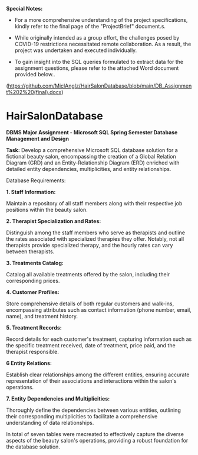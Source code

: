<strong>Special Notes:</strong>

- For a more comprehensive understanding of the project specifications, kindly refer to the final page of the "ProjectBrief" document.s.

- While originally intended as a group effort, the challenges posed by COVID-19 restrictions necessitated remote collaboration. As a result, the project was undertaken and executed individually.

- To gain insight into the SQL queries formulated to extract data for the assignment questions, please refer to the attached Word document provided below..  

(https://github.com/MiclAnglz/HairSalonDatabase/blob/main/DB_Assignment%202%20(final).docx) 

# HairSalonDatabase
<strong>DBMS Major Assignment - Microsoft SQL 
Spring Semester
Database Management and Design</strong>

<strong>Task:</strong>
 Develop a comprehensive Microsoft SQL database solution for a fictional beauty salon, encompassing the creation of a Global Relation Diagram (GRD) and an Entity-Relationship Diagram (ERD) enriched with detailed entity dependencies, multiplicities, and entity relationships.

Database Requirements:

<strong>1. Staff Information:</strong>

Maintain a repository of all staff members along with their respective job positions within the beauty salon.

<strong>2. Therapist Specialization and Rates:</strong>

Distinguish among the staff members who serve as therapists and outline the rates associated with specialized therapies they offer. Notably, not all therapists provide specialized therapy, and the hourly rates can vary between therapists.

<strong>3. Treatments Catalog:</strong>

Catalog all available treatments offered by the salon, including their corresponding prices.

<strong>4. Customer Profiles:</strong>

Store comprehensive details of both regular customers and walk-ins, encompassing attributes such as contact information (phone number, email, name), and treatment history.

<strong>5. Treatment Records:</strong>

Record details for each customer's treatment, capturing information such as the specific treatment received, date of treatment, price paid, and the therapist responsible.

<strong>6 Entity Relations:</strong>

Establish clear relationships among the different entities, ensuring accurate representation of their associations and interactions within the salon's operations.

<strong>7. Entity Dependencies and Multiplicities:</strong>

Thoroughly define the dependencies between various entities, outlining their corresponding multiplicities to facilitate a comprehensive understanding of data relationships.

In total of seven tables were mecreated to effectively capture the diverse aspects of the beauty salon's operations, providing a robust foundation for the database solution.
